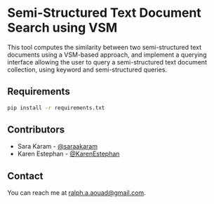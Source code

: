 # Semi-Structured Text Document Search using VSM
This tool computes the similarity between two semi-structured text documents using a VSM-based approach, and implement a querying interface allowing the user to query a semi-structured text document collection, using keyword and semi-structured queries.
## Requirements
```bash
pip install -r requirements.txt
```

## Contributors
* Sara Karam - [@saraakaram](https://github.com/saraakaram)
* Karen Estephan - [@KarenEstephan](https://github.com/KarenEstephan)


## Contact

You can reach me at <ralph.a.aouad@gmail.com>.
